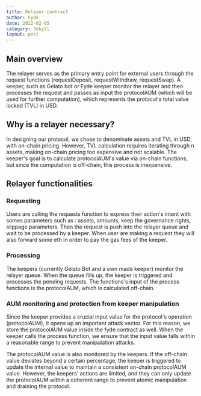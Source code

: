 ```yaml
---
title: Relayer contract
author: Fyde  
date: 2022-02-05
category: Jekyll
layout: post
---
```


## Main overview

The relayer serves as the primary entry point for external users through the request functions (requestDeposit, requestWithdraw, requestSwap). A keeper, such as Gelato bot or Fyde keeper monitor the relayer and then processes the request and passes as input the protocolAUM (which will be used for further computation), which represents the protocol's total value locked (TVL) in USD.

## Why is a relayer necessary? 

In designing our protocol, we chose to denominate assets and TVL in USD, with on-chain pricing. However, TVL calculation requires iterating through n assets, making on-chain pricing too expensive and not scalable. The keeper's goal is to calculate protocolAUM's value via on-chain functions, but since the computation is off-chain, this process is inexpensive.


## Relayer functionalities

### Requesting

Users are calling the requests function to express their action's intent with somes parameters such as : assets, amounts, keep the governance rights, slippage parameters. Then the request is push into the relayer queue and wait to be processed by a keeper. When user are making a request they will also forward some eth in order to pay the gas fees of the keeper.

### Processing

The keepers (currently Gelato Bot and a own made keeper) monitor the relayer queue. When the queue fills up, the keeper is triggered and processes the pending requests. The functions's input of the process functions is the protocolAUM, which is calculated off-chain.


### AUM monitoring and protection from keeper manipulation


Since the keeper provides a crucial input value for the protocol's operation (protocolAUM), it opens up an important attack vector. For this reason, we store the protocolAUM value inside the fyde contract as well. When the keeper calls the process function, we ensure that the input value falls within a reasonable range to prevent manipulation attacks.

The protocolAUM value is also monitored by the keepers. If the off-chain value deviates beyond a certain percentage, the keeper is triggered to update the internal value to maintain a consistent on-chain protocolAUM value. However, the keepers' actions are limited, and they can only update the protocolAUM within a coherent range to prevent atomic manipulation and draining the protocol.